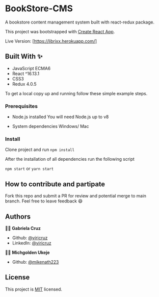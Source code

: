# BookStore-CMS
A bookstore content management system built with react-redux package.


This project was bootstrapped with [Create React App](https://github.com/facebook/create-react-app).

Live Version: [https://librixx.herokuapp.com/]

## Built With ✨

- JavaScript ECMA6
- React ^16.13.1
- CSS3
- Redux 4.0.5

To get a local copy up and running follow these simple example steps.

### Prerequisites
* Node.js installed
You will need Node.js up to v8

* System dependencies
Windows/ Mac


### Install
Clone project and run
`npm install`

After the installation of all dependencies run the following script

`npm start` or `yarn start`


## How to contribute and partipate
Fork this repo and submit a PR for review and potential merge to main branch. Feel free to leave feedback :smile:


## Authors

👨‍💻 **Gabriela Cruz**

- Github: [@viricruz](https://github.com/viricruz)
- LinkedIn: [@viricruz](https://www.linkedin.com/in/viricruz/)

👨‍💻 **Michgolden Ukeje**

- Github: [@mikenath223](https://github.com/mikenath223)



## License

This project is [MIT](LICENSE) licensed.
